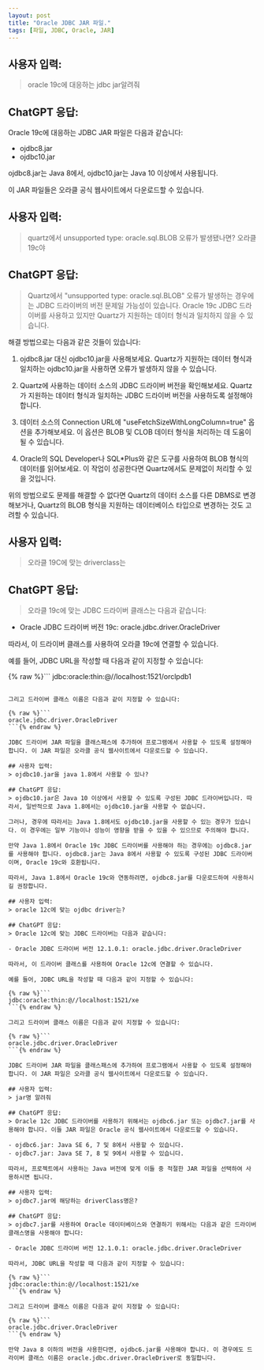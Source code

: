```yaml
---
layout: post
title: "Oracle JDBC JAR 파일."
tags: [파일, JDBC, Oracle, JAR]
---
```


## 사용자 입력:
> oracle 19c에 대응하는 jdbc jar알려줘

## ChatGPT 응답:
> 

Oracle 19c에 대응하는 JDBC JAR 파일은 다음과 같습니다:

- ojdbc8.jar
- ojdbc10.jar

ojdbc8.jar는 Java 8에서, ojdbc10.jar는 Java 10 이상에서 사용됩니다. 

이 JAR 파일들은 오라클 공식 웹사이트에서 다운로드할 수 있습니다.

## 사용자 입력:
> quartz에서 unsupported type: oracle.sql.BLOB 오류가 발생됐나면? 오라클 19c야

## ChatGPT 응답:
> Quartz에서 "unsupported type: oracle.sql.BLOB" 오류가 발생하는 경우에는 JDBC 드라이버의 버전 문제일 가능성이 있습니다. Oracle 19c JDBC 드라이버를 사용하고 있지만 Quartz가 지원하는 데이터 형식과 일치하지 않을 수 있습니다.

해결 방법으로는 다음과 같은 것들이 있습니다:

1. ojdbc8.jar 대신 ojdbc10.jar을 사용해보세요. Quartz가 지원하는 데이터 형식과 일치하는 ojdbc10.jar을 사용하면 오류가 발생하지 않을 수 있습니다.

2. Quartz에 사용하는 데이터 소스의 JDBC 드라이버 버전을 확인해보세요. Quartz가 지원하는 데이터 형식과 일치하는 JDBC 드라이버 버전을 사용하도록 설정해야 합니다. 

3. 데이터 소스의 Connection URL에 "useFetchSizeWithLongColumn=true" 옵션을 추가해보세요. 이 옵션은 BLOB 및 CLOB 데이터 형식을 처리하는 데 도움이 될 수 있습니다.

4. Oracle의 SQL Developer나 SQL*Plus와 같은 도구를 사용하여 BLOB 형식의 데이터를 읽어보세요. 이 작업이 성공한다면 Quartz에서도 문제없이 처리할 수 있을 것입니다.

위의 방법으로도 문제를 해결할 수 없다면 Quartz의 데이터 소스를 다른 DBMS로 변경해보거나, Quartz의 BLOB 형식을 지원하는 데이터베이스 타입으로 변경하는 것도 고려할 수 있습니다.

## 사용자 입력:
> 오라클 19C에 맞는 driverclass는

## ChatGPT 응답:
> 오라클 19c에 맞는 JDBC 드라이버 클래스는 다음과 같습니다:

- Oracle JDBC 드라이버 버전 19c: oracle.jdbc.driver.OracleDriver

따라서, 이 드라이버 클래스를 사용하여 오라클 19c에 연결할 수 있습니다. 

예를 들어, JDBC URL을 작성할 때 다음과 같이 지정할 수 있습니다:

{% raw %}```
jdbc:oracle:thin:@//localhost:1521/orclpdb1
```{% endraw %}

그리고 드라이버 클래스 이름은 다음과 같이 지정할 수 있습니다:

{% raw %}```
oracle.jdbc.driver.OracleDriver
```{% endraw %}

JDBC 드라이버 JAR 파일을 클래스패스에 추가하여 프로그램에서 사용할 수 있도록 설정해야 합니다. 이 JAR 파일은 오라클 공식 웹사이트에서 다운로드할 수 있습니다.

## 사용자 입력:
> ojdbc10.jar을 java 1.8에서 사용할 수 있나?

## ChatGPT 응답:
> ojdbc10.jar은 Java 10 이상에서 사용할 수 있도록 구성된 JDBC 드라이버입니다. 따라서, 일반적으로 Java 1.8에서는 ojdbc10.jar을 사용할 수 없습니다.

그러나, 경우에 따라서는 Java 1.8에서도 ojdbc10.jar을 사용할 수 있는 경우가 있습니다. 이 경우에는 일부 기능이나 성능이 영향을 받을 수 있을 수 있으므로 주의해야 합니다.

만약 Java 1.8에서 Oracle 19c JDBC 드라이버를 사용해야 하는 경우에는 ojdbc8.jar를 사용해야 합니다. ojdbc8.jar는 Java 8에서 사용할 수 있도록 구성된 JDBC 드라이버이며, Oracle 19c와 호환됩니다. 

따라서, Java 1.8에서 Oracle 19c와 연동하려면, ojdbc8.jar를 다운로드하여 사용하시길 권장합니다.

## 사용자 입력:
> oracle 12c에 맞는 ojdbc driver는?

## ChatGPT 응답:
> Oracle 12c에 맞는 JDBC 드라이버는 다음과 같습니다:

- Oracle JDBC 드라이버 버전 12.1.0.1: oracle.jdbc.driver.OracleDriver

따라서, 이 드라이버 클래스를 사용하여 Oracle 12c에 연결할 수 있습니다. 

예를 들어, JDBC URL을 작성할 때 다음과 같이 지정할 수 있습니다:

{% raw %}```
jdbc:oracle:thin:@//localhost:1521/xe
```{% endraw %}

그리고 드라이버 클래스 이름은 다음과 같이 지정할 수 있습니다:

{% raw %}```
oracle.jdbc.driver.OracleDriver
```{% endraw %}

JDBC 드라이버 JAR 파일을 클래스패스에 추가하여 프로그램에서 사용할 수 있도록 설정해야 합니다. 이 JAR 파일은 오라클 공식 웹사이트에서 다운로드할 수 있습니다.

## 사용자 입력:
> jar명 알려줘

## ChatGPT 응답:
> Oracle 12c JDBC 드라이버를 사용하기 위해서는 ojdbc6.jar 또는 ojdbc7.jar를 사용해야 합니다. 이들 JAR 파일은 Oracle 공식 웹사이트에서 다운로드할 수 있습니다. 

- ojdbc6.jar: Java SE 6, 7 및 8에서 사용할 수 있습니다.
- ojdbc7.jar: Java SE 7, 8 및 9에서 사용할 수 있습니다.

따라서, 프로젝트에서 사용하는 Java 버전에 맞게 이들 중 적절한 JAR 파일을 선택하여 사용하시면 됩니다.

## 사용자 입력:
> ojdbc7.jar에 해당하는 driverClass명은?

## ChatGPT 응답:
> ojdbc7.jar를 사용하여 Oracle 데이터베이스와 연결하기 위해서는 다음과 같은 드라이버 클래스명을 사용해야 합니다:

- Oracle JDBC 드라이버 버전 12.1.0.1: oracle.jdbc.driver.OracleDriver

따라서, JDBC URL을 작성할 때 다음과 같이 지정할 수 있습니다:

{% raw %}```
jdbc:oracle:thin:@//localhost:1521/xe
```{% endraw %}

그리고 드라이버 클래스 이름은 다음과 같이 지정할 수 있습니다:

{% raw %}```
oracle.jdbc.driver.OracleDriver
```{% endraw %}

만약 Java 8 이하의 버전을 사용한다면, ojdbc6.jar를 사용해야 합니다. 이 경우에도 드라이버 클래스 이름은 oracle.jdbc.driver.OracleDriver로 동일합니다.

